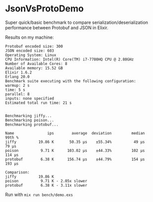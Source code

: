 # JsonVsProtoDemo
Super quick/basic benchmark to compare serialization/deserialization performance between Protobuf and JSON in Elixir.

Results on my machine:
```
Protobuf encoded size: 300
JSON encoded size: 603
Operating System: Linux
CPU Information: Intel(R) Core(TM) i7-7700HQ CPU @ 2.80GHz
Number of Available Cores: 8
Available memory: 15.52 GB
Elixir 1.6.2
Erlang 20.0
Benchmark suite executing with the following configuration:
warmup: 2 s
time: 5 s
parallel: 8
inputs: none specified
Estimated total run time: 21 s


Benchmarking jiffy...
Benchmarking poison...
Benchmarking protobuf...

Name               ips        average  deviation         median         99th %
jiffy          19.86 K       50.35 μs    ±55.34%          49 μs          79 μs
poison          9.71 K      103.02 μs    ±44.33%         102 μs         114 μs
protobuf        6.38 K      156.74 μs    ±44.79%         154 μs         193 μs

Comparison: 
jiffy          19.86 K
poison          9.71 K - 2.05x slower
protobuf        6.38 K - 3.11x slower
```


Run with `mix run bench/demo.exs`
